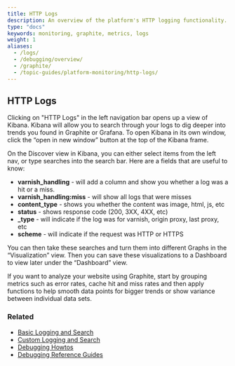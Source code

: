 ```yaml
---
title: HTTP Logs
description: An overview of the platform's HTTP logging functionality.
type: "docs"
keywords: monitoring, graphite, metrics, logs
weight: 1
aliases:
  - /logs/
  - /debugging/overview/
  - /graphite/
  - /topic-guides/platform-monitoring/http-logs/
---
```


## HTTP Logs

Clicking on "HTTP Logs"  in the left navigation bar opens up a view of Kibana. Kibana will allow you to search through your logs to dig deeper into trends you found in Graphite or Grafana. To open Kibana in its own window, click the “open in new window” button at the top of the Kibana frame.

On the Discover view in Kibana, you can either select items from the left nav, or type searches into the search bar. Here are a fields that are useful to know:

* **varnish_handling** - will add a column and show you whether a log was a hit or a miss.
* **varnish_handling:miss** - will show all logs that were misses
* **content_type** - shows you whether the content was image, html, js, etc
* **status** - shows response code (200, 3XX, 4XX, etc)
* **_type** - will indicate if the log was for varnish, origin proxy, last proxy, etc
* **scheme** - will indicate if the request was HTTP or HTTPS

You can then take these searches and turn them into different Graphs in the “Visualization” view. Then you can save these visualizations to a Dashboard to view later under the “Dashboard” view.

If you want to analyze your website using Graphite, start by grouping metrics such as error rates, cache hit and miss rates and then apply functions to help smooth data points for bigger trends or show variance between individual data sets.

### Related

* [Basic Logging and Search](/docs/debugging/how-tos/basic-logging/ "Basic Logging and Search")
* [Custom Logging and Search](/docs/debugging/how-tos/custom-logging/ "Custom Logging and Search")
* [Debugging Howtos](/docs/debugging/how-tos/ "Debugging Howtos")
* [Debugging Reference Guides](/docs/debugging/reference/ "Debugging Reference Guides")

